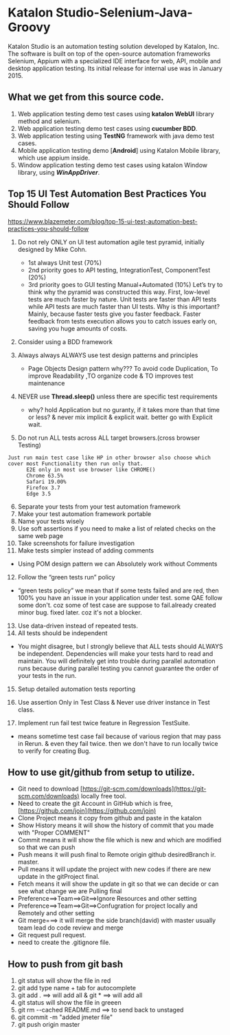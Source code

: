 # Katalon Studio-Selenium-Java-Groovy
Katalon Studio is an automation testing solution developed by Katalon, Inc.
The software is built on top of the open-source automation frameworks Selenium,
Appium with a specialized IDE interface for web, API, mobile and desktop application testing. 
Its initial release for internal use was in January 2015.

## What we get from this source code.
1. Web application testing demo test cases using **katalon WebUI** library method and selenium.
2. Web application testing demo test cases using **cucumber BDD**.
3. Web application testing using **TestNG** framework with java demo test cases.
4. Mobile application testing demo [**Android**] using Katalon Mobile library, which use appium inside.
5. Window application testing demo test cases using katalon Window library, using _**WinAppDriver**_.


## Top 15 UI Test Automation Best Practices You Should Follow
https://www.blazemeter.com/blog/top-15-ui-test-automation-best-practices-you-should-follow
1. Do not rely ONLY on UI test automation
agile test pyramid, initially designed by Mike Cohn.
   * 1st always Unit test (70%)
   * 2nd priority goes to API testing, IntegrationTest, ComponentTest (20%)
   * 3rd priority goes to GUI testing Manual+Automated (10%)
   Let’s try to think why the pyramid was constructed this way.
   First, low-level tests are much faster by nature.
   Unit tests are faster than API tests while API tests are much faster than UI tests.
   Why is this important? Mainly, because faster tests give you faster feedback.
   Faster feedback from tests execution allows you to catch issues early on, saving you huge amounts of costs.
 
2. Consider using a BDD framework
3. Always always ALWAYS use test design patterns and principles
   * Page Objects Design pattern
   why??? To avoid code Duplication, To improve Readability ,TO organize code & TO improves test maintenance
 
4. NEVER use **Thread.sleep()** unless there are specific test requirements
   * why? hold Application but no guranty, if it takes more than that time or less? & never mix implicit & explicit wait. better go with Explicit wait.
   
5. Do not run ALL tests across ALL target browsers.(cross browser Testing)
```
Just run main test case like HP in other browser also choose which cover most Functionality then run only that.
      E2E only in most use browser like CHROME()
      Chrome 63.5%
      Safari 19.00%
      Firefox 3.7
      Edge 3.5
```

6. Separate your tests from your test automation framework
7. Make your test automation framework portable
8. Name your tests wisely
9. Use soft assertions if you need to make a list of related checks on the same web page
10. Take screenshots for failure investigation
11. Make tests simpler instead of adding comments
   * Using POM design pattern we can Absolutely work without Comments

12. Follow the “green tests run” policy
   * “green tests policy” we mean that if some tests failed and are     red, then 100% you have an issue in your application under test.
      some QAE follow some don't. coz some of test case are suppose to fail.already created minor bug. fixed later. coz it's not a blocker.

13. Use data-driven instead of repeated tests.
14. All tests should be independent
   * You might disagree, but I strongly believe that ALL tests should ALWAYS be independent. 
      Dependencies will make your tests hard to read and maintain.
      You will definitely get into trouble during parallel automation runs because during 
      parallel testing you cannot guarantee the order of your tests in the run.
 	
15. Setup detailed automation tests reporting
16. Use assertion Only in Test Class & Never use driver instance in Test class.

17. Implement run fail test twice feature in Regression TestSuite.
   * means sometime test case fail because of various region that may  pass in Rerun. 
      & even they fail twice. then we don't have to run locally twice to verify for creating Bug.

## How to use git/github from setup to utilize.
 * Git need to download [https://git-scm.com/downloads](https://git-scm.com/downloads) locally free tool.
 * Need to create the git Account in GitHub which is free, [https://github.com/join](https://github.com/join)
 * Clone Project means it copy from github and paste in the katalon
 * Show History means it will show the history of commit that you made with "Proper COMMENT" 
 * Commit means it will show the file which is new and which are modified so that we can push  
 * Push means it will push final to Remote origin github desiredBranch ir. master.
 * Pull means it will update the project with new codes if there are new update in the gitProject final.
 * Fetch means it will show the update in git so that we can decide or can see what change we are Pulling final
 * Preference==>Team==>Git==>Ignore Resources and other setting
 * Preference==>Team==>Git==>Confugration for project locally and Remotely and other setting
 * Git merge===> it will merge the side branch(david) with master usually team lead do code review and merge 
 * Git request pull request.
 * need to create the .gitignore file.

## How to push from git bash 
1. git status will show the file in red
2. git add type name + tab for autocomplete
3. git add .  ==> will add all & git * ==> will add all
4. git status will show the file in greeen
5. git rm --cached README.md ==> to send back to unstaged
6. git commit -m "added jmeter file"
7. git push origin master
 